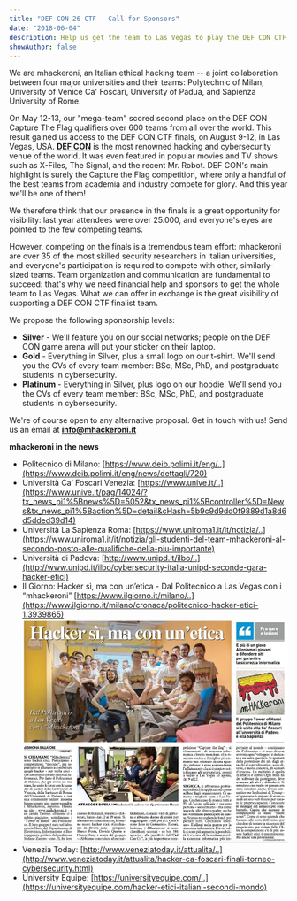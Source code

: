 ```yaml
---
title: "DEF CON 26 CTF - Call for Sponsors"
date: "2018-06-04"
description: Help us get the team to Las Vegas to play the DEF CON CTF 26 finals.
showAuthor: false
---
```


We are mhackeroni, an Italian ethical hacking team -- a joint collaboration between four major universities and their teams: Polytechnic of Milan, University of Venice Ca' Foscari, University of Padua, and Sapienza University of Rome.

On May 12-13, our "mega-team" scored second place on the DEF CON Capture The Flag qualifiers over 600 teams from all over the world. This result gained us access to the DEF CON CTF finals, on August 9-12, in Las Vegas, USA.
**[DEF CON](https://www.defcon.org/html/links/dc-about.html)** is the most renowned hacking and cybersecurity venue of the world. It was even featured in popular movies and TV shows such as X-Files, The Signal, and the recent Mr. Robot.
DEF CON's main highlight is surely the Capture the Flag competition, where only a handful of the best teams from academia and industry compete for glory. And this year we'll be one of them!

We therefore think that our presence in the finals is a great opportunity for visibility: last year attendees were over 25.000, and everyone's eyes are pointed to the few competing teams.

However, competing on the finals is a tremendous team effort: mhackeroni are over 35 of the most skilled security researchers in Italian universities, and everyone's participation is required to compete with other, similarly-sized teams.
Team organization and communication are fundamental to succeed: that's why we need financial help and sponsors to get the whole team to Las Vegas. What we can offer in exchange is the great visibility of supporting a DEF CON CTF finalist team.

We propose the following sponsorship levels:
* **Silver** - We'll feature you on our social networks; people on the DEF CON game arena will put your sticker on their laptop.
* **Gold** - Everything in Silver, plus a small logo on our t-shirt. We'll send you the CVs of every team member: BSc, MSc, PhD, and postgraduate students in cybersecurity.
* **Platinum** - Everything in Silver, plus logo on our hoodie. We'll send you the CVs of every team member: BSc, MSc, PhD, and postgraduate students in cybersecurity.

We're of course open to any alternative proposal.
Get in touch with us! Send us an email at **[info@mhackeroni.it](mailto:info@mhackeroni.it)**

**mhackeroni in the news**

* Politecnico di Milano:
[https://www.deib.polimi.it/eng/..](https://www.deib.polimi.it/eng/news/dettagli/720)
* Università Ca’ Foscari Venezia:
[https://www.unive.it/..](https://www.unive.it/pag/14024/?tx_news_pi1%5Bnews%5D=5052&tx_news_pi1%5Bcontroller%5D=News&tx_news_pi1%5Baction%5D=detail&cHash=5b9c9d9dd0f9889d1a8d6d5dded39d14)
* Università La Sapienza Roma:
[https://www.uniroma1.it/it/notizia/..](https://www.uniroma1.it/it/notizia/gli-studenti-del-team-mhackeroni-al-secondo-posto-alle-qualifiche-della-piu-importante)
* Università di Padova:
[http://www.unipd.it/ilbo/..](http://www.unipd.it/ilbo/cybersecurity-italia-unipd-seconde-gara-hacker-etici)
* Il Giorno: Hacker sì, ma con un’etica - Dal Politecnico a Las Vegas con i “mhackeroni”
[https://www.ilgiorno.it/milano/..](https://www.ilgiorno.it/milano/cronaca/politecnico-hacker-etici-1.3939865)
![ team](/img/mhackeroni_ilgiorno.jpg)
* Venezia Today:
[http://www.veneziatoday.it/attualita/..](http://www.veneziatoday.it/attualita/hacker-ca-foscari-finali-torneo-cybersecurity.html)
* University Equipe:
[https://universityequipe.com/..](https://universityequipe.com/hacker-etici-italiani-secondi-mondo)
